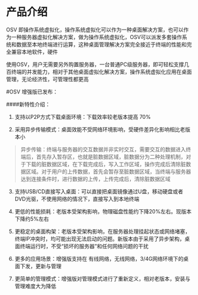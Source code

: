 # 产品介绍

OSV 即操作系统虚拟化，操作系统虚拟化可以作为一种桌面解决方案，也可以作为一种服务器虚拟化解决方案，做为操作系统虚拟化，OSV可以派发多套操作系统和数据至本地终端进行运算，这种桌面管理解决方案完全接近于终端的性能和完全兼容本地软件，硬件

使用OSV，用户无需要另外购置服务器，一台普通PC级服务器，即可轻松支撑几百终端的并发能力，相对于其他桌面虚拟化解决方案，操作系统虚拟化应用在桌面管理，无论经济性，可管理性都更高

#OSV 增强版已发布：


####新特性介绍：


1.  支持以P2P方式下载桌面环境：下载效率较老版本提高 70%

2. 采用异步传输模式：桌面效能不受网络环境影响，受硬件差异化影响相比老版本小
>异步传输：终端与服务器的交互数据并非实时交互，需要交互的数据进入终端后，首先存入暂存区，也就是脏数据区域，脏数据分为二种处理机制，对于下载的脏数据区域，在下载完成后，写入工作区域，操作完成后清除脏数据区域。对于用户的上传数据，首先会暂存至脏数据区域，当终端与服务器达到连接条件时，进行数据的上传，上传完成后，清除脏数据区域

3. 支持USB/CD直接写入桌面：可以直接把桌面镜像通过U盘，移动硬盘或者DVD光驱，不使用网络的情况下，直接写入到本地终端

4. 更低的性能损耗：老版本受架构影响，物理磁盘性能约下降20%左右。现版本下降约5%左右

5. 更稳定的桌面构架：老版本受架构影响，在服务器处理挂起状态或网络堵塞，终端IP冲突时，均可能出现无法启动的问题。新版本由于采用了异步架构，桌面终端运行时，不受“损坏的服务器”和任何网络问题的干扰

6. 更多的应用场景：增强版支持在 有线网络，无线网络，3/4G网络环境下的桌面下发，更新与管理

7. 更简单的管理模式：增强版对管理模式进行了重新定义，相对老版本，安装与管理难度大为降低



